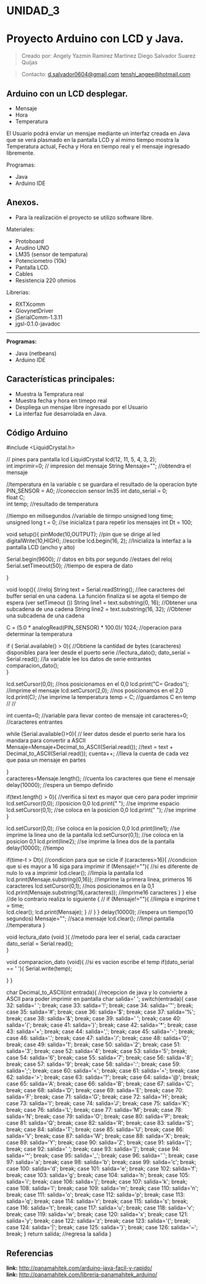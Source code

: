 # UNIDAD_3
# Proyecto Arduino con LCD y Java.
>Creado por: Angely Yazmin Ramirez Martinez
             Diego Salvador Suarez Quijas

>Contacto: d.salvador0604@gmail.com
            tenshi_angee@hotmail.com
            
## Arduino con un LCD desplegar.
- Mensaje
- Hora 
- Temperatura

El Usuario podrá envíar un mensjae mediante un interfaz creada en Java que se verá plasmado en la pantalla LCD y al mimo tiempo mostra la Temperatura actual, Fecha y Hora en tiempo real y el mensaje ingresado libremente.

Programas:
- Java
- Arduino IDE

## Anexos.
- Para la realización el proyecto se utilizo software libre.

Materiales:
- Protoboard
- Arudino UNO
- LM35 (sensor de tempatura)
- Potenciometro (10k)
- Pantalla LCD.
- Cables
- Resistencia 220 ohmios

Librerias:
- RXTXcomm
- GiovynetDriver
- jSerialComm-1.3.11
- jgsl-0.1.0-javadoc


*************************************************************************
**Programas:**
- Java (netbeans)
- Arduino IDE

## Características principales: 
- Muestra la Tempratura real
- Muestra fecha y hora en timepo real
- Despliega un mensjae libre ingresado por el Usuario
- La interfaz fue desarrolada en Java.

## Código Arduino
#include <LiquidCrystal.h>     

 // pines para  pantalla lcd
LiquidCrystal lcd(12, 11, 5, 4, 3, 2);   
int imprimir=0;                           // impresion del mensaje
String Mensaje="";                        //obtendra el mensaje

//temperatura en la variable c  se guardara el resultado de la operacion
byte PIN_SENSOR = A0;                     //coneccion sensor lm35
int dato_serial = 0;                      
float C;                                  
int temp;                                 //resultado de temperatura


//tiempo en milisegundos 
//variable de tirmpo
unsigned long time;                      
unsigned long t = 0;                     //se inicializa t para repetir los mensajes 
int Dt = 100;                        

void setup(){
pinMode(10,OUTPUT);                      //pin que se dirige al led
digitalWrite(10,HIGH);                   //escribe
lcd.begin(16, 2);                        //Inicializa la interfaz a la pantalla LCD (ancho y alto)

Serial.begin(9600);                      // datos en bits por segundo
//estaes del reloj
Serial.setTimeout(50);                   //tiempo de  espera de dato

}

void loop(){
//reloj
String text = Serial.readString();                       //lee caracteres del buffer serial en una cadena. La función finaliza si se agota el tiempo de espera (ver setTimeout ())
String line1 = text.substring(0, 16);                    //Obtener una subcadena de una cadena
String line2 = text.substring(16, 32);                   //Obtener una subcadena de una cadena

C = (5.0 * analogRead(PIN_SENSOR) * 100.0)/ 1024;       //operacion para determinar la temperatura



 if ( Serial.available() > 0){            //Obtiene la cantidad de bytes (caracteres) disponibles para leer desde el puerto serie
   //lectura_dato();
   dato_serial = Serial.read();           //la variable lee los datos de serie entrantes 
   comparacion_dato();              
}
     

   lcd.setCursor(0,0);                    //nos posicionamos en el 0,0
   lcd.print("C=      Grados");           //imprime el mensaje
   lcd.setCursor(2,0);                    //nos posicionamos en el 2,0
   lcd.print(C);                          //se imprime la temperatura
   temp = C;                              //guardamos C en temp
  //
  //



int cuenta=0;                             //variable para llevar conteo de mensaje
int caracteres=0;                         //caracteres entrantes


while (Serial.available()>0){                             // leer datos desde el puerto serie hara los mandara para convertir a ASCII
Mensaje=Mensaje+Decimal_to_ASCII(Serial.read());
//text = text + Decimal_to_ASCII(Serial.read());
cuenta++;                                                 //lleva la cuenta de cada vez que pasa un mensaje en partes

}  
caracteres=Mensaje.length();                             //cuenta los caracteres que tiene el mensaje
delay(10000);                                            //espera un tiempo definido 

if(text.length() > 0){                                   //verifica si text es mayor que cero para poder imprimir
  lcd.setCursor(0,0);                                    //posicion 0,0
  lcd.print("                ");                         //se imprime espacio
  lcd.setCursor(0,1);                                    //se coloca en la posicion 0,0
  lcd.print("                ");                         //se imprime 
 }

  lcd.setCursor(0,0);                                    //se coloca en la posicion 0,0
  lcd.print(line1);                                      //se imprime la linea uno de la pantalla
  lcd.setCursor(0,1);                                    //se coloca en la posicion 0,1
  lcd.print(line2);                                      //se imprime la linea dos de la pantalla
   delay(10000);                                          //tiempo
 

if(time-t > Dt){                                         //condicion para que se cicle
if (caracteres>16){                                      //condicion que si es mayor a 16 siga para imprimir
  if (Mensaje!=""){                                      //si es diferente de nulo lo va a imprimir
   lcd.clear();                                          //limpia la pantalla lcd
   lcd.print(Mensaje.substring(0,16));                   //imprime la primera linea, primeros 16 caracteres
   lcd.setCursor(0,1);                                   //nos posicionamos en la 0,1
   lcd.print(Mensaje.substring(16,caracteres));          //imprime16 caracteres
}
}
else                                                     //de lo contrario realiza lo siguiente
{
//
if (Mensaje!=""){                                        //limpia e imprime
    t = time;                                            
    lcd.clear();
    lcd.print(Mensaje); 
  } 
 //
}
}
delay(10000);                                           //espera un tiempo(10 segundos)
Mensaje="";                                             //saca mensaje 
 lcd.clear();                                           //limpi pantalla
//temperatura
}

void lectura_dato (void ){                             //metodo para leer el serial, cada caractaer
 dato_serial = Serial.read();  
}

void comparacion_dato (void){                          //si es vacion escribe el temp
  if(dato_serial == ' '){ 
      Serial.write(temp);   
      
  
  }
}

 
char Decimal_to_ASCII(int entrada){ //recepcion de  java y lo convierte a ASCII para poder imprimir en pantalla
  char salida=' ';
  switch(entrada){
case 32: 
salida=' '; 
break; 
case 33: 
salida='!'; 
break; 
case 34: 
salida='"'; 
break; 
case 35: 
salida='#'; 
break; 
case 36: 
salida='$'; 
break; 
case 37: 
salida='%'; 
break; 
case 38: 
salida='&'; 
break; 
case 39: 
salida=' '; 
break; 
case 40: 
salida='('; 
break; 
case 41: 
salida=')'; 
break; 
case 42: 
salida='*'; 
break; 
case 43: 
salida='+'; 
break; 
case 44: 
salida=','; 
break; 
case 45: 
salida='-'; 
break; 
case 46: 
salida='.'; 
break; 
case 47: 
salida='/'; 
break; 
case 48: 
salida='0'; 
break; 
case 49: 
salida='1'; 
break; 
case 50: 
salida='2'; 
break; 
case 51: 
salida='3'; 
break; 
case 52: 
salida='4'; 
break; 
case 53: 
salida='5'; 
break; 
case 54: 
salida='6'; 
break; 
case 55: 
salida='7'; 
break; 
case 56: 
salida='8'; 
break; 
case 57: 
salida='9'; 
break; 
case 58: 
salida=':'; 
break; 
case 59: 
salida=';'; 
break; 
case 60: 
salida='<'; 
break; 
case 61: 
salida='='; 
break; 
case 62: 
salida='>'; 
break; 
case 63: 
salida='?'; 
break; 
case 64: 
salida='@'; 
break; 
case 65: 
salida='A'; 
break; 
case 66: 
salida='B'; 
break; 
case 67: 
salida='C'; 
break; 
case 68: 
salida='D'; 
break; 
case 69: 
salida='E'; 
break; 
case 70: 
salida='F'; 
break; 
case 71: 
salida='G'; 
break; 
case 72: 
salida='H'; 
break; 
case 73: 
salida='I'; 
break; 
case 74: 
salida='J'; 
break; 
case 75: 
salida='K'; 
break; 
case 76: 
salida='L'; 
break; 
case 77: 
salida='M'; 
break; 
case 78: 
salida='N'; 
break; 
case 79: 
salida='O'; 
break; 
case 80: 
salida='P'; 
break; 
case 81: 
salida='Q'; 
break; 
case 82: 
salida='R'; 
break; 
case 83: 
salida='S'; 
break; 
case 84: 
salida='T'; 
break; 
case 85: 
salida='U'; 
break; 
case 86: 
salida='V'; 
break; 
case 87: 
salida='W'; 
break; 
case 88: 
salida='X'; 
break; 
case 89: 
salida='Y'; 
break; 
case 90: 
salida='Z'; 
break; 
case 91: 
salida='['; 
break; 
case 92: 
salida=' '; 
break; 
case 93: 
salida=']'; 
break; 
case 94: 
salida='^'; 
break; 
case 95: 
salida='_'; 
break; 
case 96: 
salida='`'; 
break; 
case 97: 
salida='a'; 
break; 
case 98: 
salida='b'; 
break; 
case 99: 
salida='c'; 
break; 
case 100: 
salida='d'; 
break; 
case 101: 
salida='e'; 
break; 
case 102: 
salida='f'; 
break; 
case 103: 
salida='g'; 
break; 
case 104: 
salida='h'; 
break; 
case 105: 
salida='i'; 
break; 
case 106: 
salida='j'; 
break; 
case 107: 
salida='k'; 
break; 
case 108: 
salida='l'; 
break; 
case 109: 
salida='m'; 
break; 
case 110: 
salida='n'; 
break; 
case 111: 
salida='o'; 
break; 
case 112: 
salida='p'; 
break; 
case 113: 
salida='q'; 
break; 
case 114: 
salida='r'; 
break; 
case 115: 
salida='s'; 
break; 
case 116: 
salida='t'; 
break; 
case 117: 
salida='u'; 
break; 
case 118: 
salida='v'; 
break; 
case 119: 
salida='w'; 
break; 
case 120: 
salida='x'; 
break; 
case 121: 
salida='y'; 
break; 
case 122: 
salida='z'; 
break; 
case 123: 
salida='{'; 
break; 
case 124: 
salida='|'; 
break; 
case 125: 
salida='}'; 
break; 
case 126: 
salida='~'; 
break; 
  }
  return salida;              //regresa la salida
}


## Referencias
**link:** http://panamahitek.com/arduino-java-facil-y-rapido/<br />
**link:** http://panamahitek.com/libreria-panamahitek_arduino/<br />


